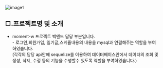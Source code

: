 ![image1](https://user-images.githubusercontent.com/104630719/169189208-e91fc00d-e198-451b-806e-d72b5315cfdf.png)

## □.프로젝트명 및 소개

- moment-w 프로젝트 백엔드 담당 부분입니다.
  <br/>- 로그인,회원가입, 일기글,스케쥴내용의 내용을 mysql과 연결해주는 역할을 부여하였습니다.
  <br/>(각각의 담당 api안에 sequelize를 이용하여 데이터베이스안에서 데이터의 조회 및 생성, 삭제, 수정 등의 기능을 수행할수 있도록 역할을 부여하였습니다.)
